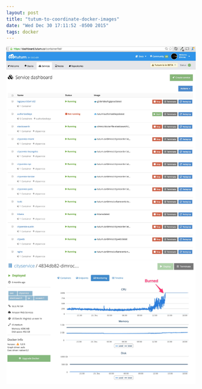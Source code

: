 ```yaml
---
layout: post
title: "tutum-to-coordinate-docker-images"
date: "Wed Dec 30 17:11:52 -0500 2015"
tags: docker
---
```


![Service Dashboard](/public/images/ServiceDashboardTutum.jpg)
![Docker Monitoring](/public/images/NewTweetCityTutumNodeCPUOver.jpg)

